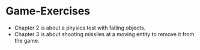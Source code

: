 # Game-Exercises
* Chapter 2 is about a physics test with falling objects.
* Chapter 3 is about shooting missiles at a moving entity to remove it from the game. 
